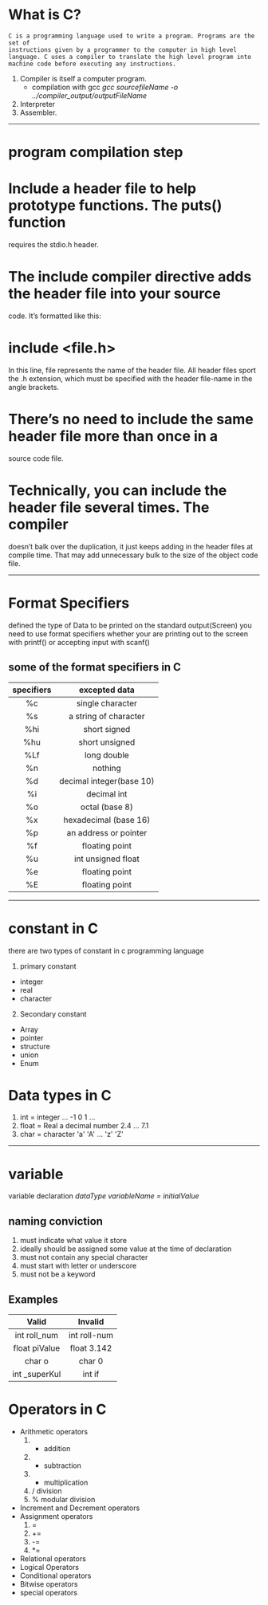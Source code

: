 # What is C?
    C is a programming language used to write a program. Programs are the set of
    instructions given by a programmer to the computer in high level language. C uses a compiler to translate the high level program into machine code before executing any instructions. 
1. Compiler is itself a computer program.
   - compilation with gcc
      *gcc sourcefileName  -o ../compiler_output/outputFileName*
2. Interpreter  
3. Assembler.

***

# program compilation step

# Include a header file to help prototype functions. The puts() function
requires the stdio.h header.
# The include compiler directive adds the header file into your source
code. It’s formatted like this:
# include <file.h>
In this line, file represents the name of the header file. All header files
sport the .h extension, which must be specified with the header file-name in the angle brackets.
# There’s no need to include the same header file more than once in a
source code file.
# Technically, you can include the header file several times. The compiler
doesn’t balk over the duplication, it just keeps adding in the header files
at compile time. That may add unnecessary bulk to the size of the object
code file.

***

# Format Specifiers
   defined the type of Data to be printed on the standard output(Screen)
   you need to use format specifiers whether your are printing out to 
   the screen with printf() or accepting input with scanf() 
   ## some of the format specifiers in C
   | specifiers |         excepted data      |
   |:----------:|:--------------------------:|
   |    %c      |  single character          |
   |    %s      |  a string of character     |
   |    %hi     |  short signed              |
   |    %hu     |  short unsigned            |
   |    %Lf     |  long double               |
   |    %n      |  nothing                   |
   |    %d      |  decimal integer(base 10)  |
   |    %i      |  decimal int               |
   |    %o      |  octal (base 8)            |
   |    %x      |  hexadecimal (base 16)     |
   |    %p      |  an address or pointer     |
   |    %f      |  floating point            |
   |    %u      |  int unsigned float        |
   |    %e      |  floating point            |
   |    %E      |  floating point            |

***
# constant in C
 there are two types of constant in c programming language
 1. primary constant
  - integer
  - real
  - character 
 2. Secondary constant
  - Array
  - pointer
  - structure
  - union
  - Enum
# Data types in C
1. int = integer ... -1 0 1 ...
2. float = Real a decimal number 2.4 ... 7.1
3. char = character 'a' 'A' ... 'z' 'Z'

***
# variable
  variable declaration 
  *dataType variableName = initialValue*
  ## naming conviction
  1. must indicate what value it store
  2. ideally should be assigned some value at the time of declaration
  3. must not contain any special character
  4. must start with letter or underscore
  5. must not be a keyword   
   ## Examples
   |  **Valid**   |  **Invalid**  |
   |:------------:|:-------------:|
   |int roll_num  | int roll-num  |
   |float piValue | float 3.142   |
   | char o       | char 0        |
   |int _superKul | int if        |

# Operators in C
- Arithmetic operators
  1. + addition
  2. - subtraction
  3. * multiplication
  4. / division
  5. % modular division
- Increment and Decrement operators
- Assignment operators
  1. = 
  2. += 
  3. -=
  4. *=
- Relational operators
- Logical Operators
- Conditional operators
- Bitwise operators
- special operators
